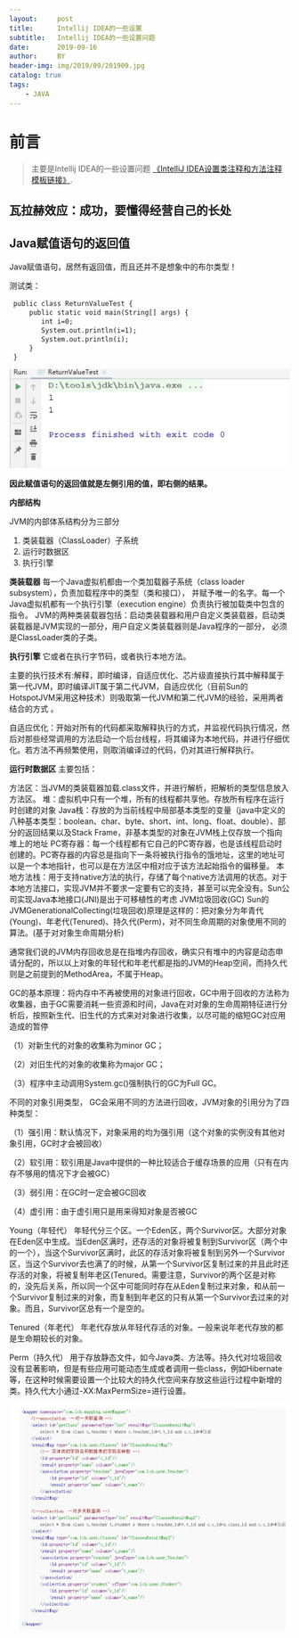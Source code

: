 ```yaml
---
layout:     post
title:      Intellij IDEA的一些设置
subtitle:   Intellij IDEA的一些设置问题
date:       2019-09-16
author:     BY
header-img: img/2019/09/201909.jpg
catalog: true
tags:
    - JAVA
---
```

# 前言

>主要是Intellij IDEA的一些设置问题
[《IntelliJ IDEA设置类注释和方法注释模板链接》](https://blog.csdn.net/sikefeng/article/details/80557265).

## 瓦拉赫效应：成功，要懂得经营自己的长处



## Java赋值语句的返回值

Java赋值语句，居然有返回值，而且还并不是想象中的布尔类型！


测试类：

     public class ReturnValueTest {
         public static void main(String[] args) {
            int i=0;
            System.out.println(i=1);
            System.out.println(i);
         }
     }
     
     
![图1](/img/2019/09/16/00.png)

**因此赋值语句的返回值就是左侧引用的值，即右侧的结果。**

**内部结构**

JVM的内部体系结构分为三部分

1. 类装载器（ClassLoader）子系统
2. 运行时数据区
3. 执行引擎


**类装载器**
每一个Java虚拟机都由一个类加载器子系统（class loader subsystem），负责加载程序中的类型（类和接口），
并赋予唯一的名字。每一个Java虚拟机都有一个执行引擎（execution engine）负责执行被加载类中包含的指令。
JVM的两种类装载器包括：启动类装载器和用户自定义类装载器，启动类装载器是JVM实现的一部分，用户自定义类装载器则是Java程序的一部分，
必须是ClassLoader类的子类。

**执行引擎**
它或者在执行字节码，或者执行本地方法。

主要的执行技术有:解释，即时编译，自适应优化、芯片级直接执行其中解释属于第一代JVM，即时编译JIT属于第二代JVM，自适应优化（目前Sun的HotspotJVM采用这种技术）则吸取第一代JVM和第二代JVM的经验，采用两者结合的方式 。

自适应优化：开始对所有的代码都采取解释执行的方式，并监视代码执行情况，然后对那些经常调用的方法启动一个后台线程，将其编译为本地代码，并进行仔细优化。若方法不再频繁使用，则取消编译过的代码，仍对其进行解释执行。

**运行时数据区**
主要包括：

方法区：当JVM的类装载器加载.class文件，并进行解析，把解析的类型信息放入方法区。
堆：虚拟机中只有一个堆，所有的线程都共享他。存放所有程序在运行时创建的对象
Java栈：存放的为当前线程中局部基本类型的变量（java中定义的八种基本类型：boolean、char、byte、short、int、long、float、double）、部分的返回结果以及Stack Frame，非基本类型的对象在JVM栈上仅存放一个指向堆上的地址
PC寄存器：每一个线程都有它自己的PC寄存器，也是该线程启动时创建的。PC寄存器的内容总是指向下一条将被执行指令的饿地址，这里的地址可以是一个本地指针，也可以是在方法区中相对应于该方法起始指令的偏移量。
本地方法栈：用于支持native方法的执行，存储了每个native方法调用的状态。对于本地方法接口，实现JVM并不要求一定要有它的支持，甚至可以完全没有。Sun公司实现Java本地接口(JNI)是出于可移植性的考虑
JVM垃圾回收(GC)
Sun的JVMGenerationalCollecting(垃圾回收)原理是这样的：把对象分为年青代(Young)、年老代(Tenured)、持久代(Perm)，对不同生命周期的对象使用不同的算法。(基于对对象生命周期分析)

通常我们说的JVM内存回收总是在指堆内存回收，确实只有堆中的内容是动态申请分配的，所以以上对象的年轻代和年老代都是指的JVM的Heap空间，而持久代则是之前提到的MethodArea，不属于Heap。

GC的基本原理：将内存中不再被使用的对象进行回收，GC中用于回收的方法称为收集器，由于GC需要消耗一些资源和时间，Java在对对象的生命周期特征进行分析后，按照新生代、旧生代的方式来对对象进行收集，以尽可能的缩短GC对应用造成的暂停

（1）对新生代的对象的收集称为minor GC；

（2）对旧生代的对象的收集称为major GC；

（3）程序中主动调用System.gc()强制执行的GC为Full GC。

不同的对象引用类型， GC会采用不同的方法进行回收，JVM对象的引用分为了四种类型：

（1）强引用：默认情况下，对象采用的均为强引用（这个对象的实例没有其他对象引用，GC时才会被回收）

（2）软引用：软引用是Java中提供的一种比较适合于缓存场景的应用（只有在内存不够用的情况下才会被GC）

（3）弱引用：在GC时一定会被GC回收

（4）虚引用：由于虚引用只是用来得知对象是否被GC

Young（年轻代） 
年轻代分三个区。一个Eden区，两个Survivor区。大部分对象在Eden区中生成。当Eden区满时，还存活的对象将被复制到Survivor区（两个中的一个），当这个Survivor区满时，此区的存活对象将被复制到另外一个Survivor区，当这个Survivor去也满了的时候，从第一个Survivor区复制过来的并且此时还存活的对象，将被复制年老区(Tenured。需要注意，Survivor的两个区是对称的，没先后关系，所以同一个区中可能同时存在从Eden复制过来对象，和从前一个Survivor复制过来的对象，而复制到年老区的只有从第一个Survivor去过来的对象。而且，Survivor区总有一个是空的。

Tenured（年老代） 
年老代存放从年轻代存活的对象。一般来说年老代存放的都是生命期较长的对象。

Perm（持久代） 
用于存放静态文件，如今Java类、方法等。持久代对垃圾回收没有显著影响，但是有些应用可能动态生成或者调用一些class，例如Hibernate等，在这种时候需要设置一个比较大的持久代空间来存放这些运行过程中新增的类。持久代大小通过-XX:MaxPermSize=进行设置。 



![图9](/img/2019/03/07/09.png)



